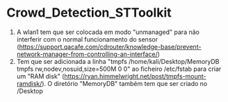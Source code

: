 # Crowd_Detection_STToolkit

1. A wlan1 tem que ser colocada em modo "unmanaged" para não interferir com o normal funcionamento do sensor (https://support.qacafe.com/cdrouter/knowledge-base/prevent-network-manager-from-controlling-an-interface/)
2. Tem que ser adicionada a linha "tmpfs    /home/kali/Desktop/MemoryDB tmpfs   rw,nodev,nosuid,size=500M 0 0" ao ficheiro /etc/fstab para criar um "RAM disk" (https://ryan.himmelwright.net/post/tmpfs-mount-ramdisk/). O diretório "MemoryDB" também tem que ser criado no /Desktop